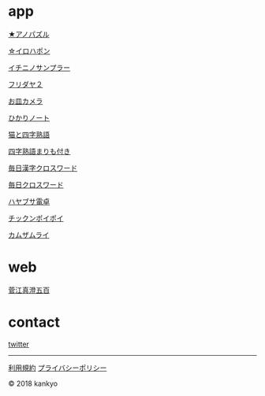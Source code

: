 # app

[★アノパズル]()

[☆イロハポン]()

[イチニノサンプラー]()

[フリダヤ２]()

[お皿カメラ]()

[ひかりノート]()

[猫と四字熟語]()

[四字熟語まりも付き]()

[毎日漢字クロスワード]()

[毎日クロスワード]()

[ハヤブサ電卓]()

[チックンポイポイ]()

[カムザムライ]()

# web
[菅江真澄五百]()


# contact
[twitter](https://mobile.twitter.com/factory_8)

---
[利用規約](https://kankyo.tk/terms)
[プライバシーポリシー](https://kankyo.tk/privacypolicy)

© 2018 kankyo